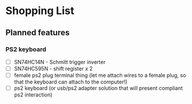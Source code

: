 # Shopping List
## Planned features
### PS2 keyboard
- [ ] SN74HC14N  - Schmitt trigger inverter
- [ ] SN74HC595N - shift register   x  2
- [ ] female ps2 plug terminal thing (let me attach wires to a female plug, so that the keyboard can attach to the computer!)
- [ ] ps2 keyboard (or usb/ps2 adapter solution that will present compliant ps2 interaction)
